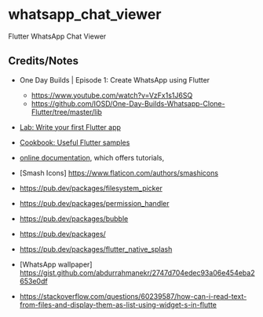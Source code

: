 # whatsapp_chat_viewer

Flutter WhatsApp Chat Viewer

## Credits/Notes
- One Day Builds | Episode 1: Create WhatsApp using Flutter
    - https://www.youtube.com/watch?v=VzFx1s1J6SQ
    - https://github.com/IOSD/One-Day-Builds-Whatsapp-Clone-Flutter/tree/master/lib

- [Lab: Write your first Flutter app](https://flutter.dev/docs/get-started/codelab)
- [Cookbook: Useful Flutter samples](https://flutter.dev/docs/cookbook)
- [online documentation](https://flutter.dev/docs), which offers tutorials,
- [Smash Icons] https://www.flaticon.com/authors/smashicons
- https://pub.dev/packages/filesystem_picker
- https://pub.dev/packages/permission_handler
- https://pub.dev/packages/bubble
- https://pub.dev/packages/
- https://pub.dev/packages/flutter_native_splash
- [WhatsApp wallpaper] https://gist.github.com/abdurrahmanekr/2747d704edec93a06e454eba2653e0df
- https://stackoverflow.com/questions/60239587/how-can-i-read-text-from-files-and-display-them-as-list-using-widget-s-in-flutte